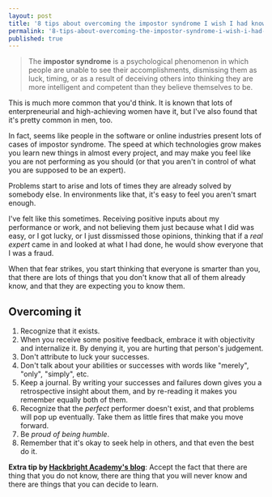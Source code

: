 ```yaml
---
layout: post
title: '8 tips about overcoming the impostor syndrome I wish I had known'
permalink: '8-tips-about-overcoming-the-impostor-syndrome-i-wish-i-had-known'
published: true
---
```

>The **impostor syndrome**  is a psychological phenomenon in which people are unable to see their accomplishments, dismissing them as luck, timing, or as a result of deceiving others into thinking they are more intelligent and competent than they believe themselves to be.

This is much more common that you'd think. It is known that lots of enterpreneurial and high-achieving women have it, but I've also found that it's pretty common in men, too.

In fact, seems like people in the software or online industries present lots of cases of impostor syndrome. The speed at which technologies grow makes you learn new things in almost every project, and may make you feel like you are not performing as you should (or that you aren't in control of what you are supposed to be an expert).

Problems start to arise and lots of times they are already solved by somebody else. In environments like that, it's easy to feel you aren't smart enough.

I've felt like this sometimes. Receiving positive inputs about my performance or work, and not believing them just because what I did was easy, or I got lucky, or I just dissmissed those opinions, thinking that if a *real expert* came in and looked at what I had done, he would show everyone that I was a fraud.

When that fear strikes, you start thinking that everyone is smarter than you, that there are lots of things that you don't know that all of them already know, and that they are expecting you to know them.

## Overcoming it

1. Recognize that it exists.
2. When you receive some positive feedback, embrace it with objectivity and internalize it. By denying it, you are hurting that person's judgement.
3. Don't attribute to luck your successes.
4. Don't talk about your abilities or successes with words like "merely", "only", "simply", etc.
5. Keep a journal. By writing your successes and failures down gives you a retrospective insight about them, and by re-reading it makes you remember equally both of them.
6. Recognize that the *perfect* performer doesn't exist, and that problems will pop up eventually. Take them as little fires that make you move forward.
7. Be *proud of being humble*.
8. Remember that it's okay to seek help in others, and that even the best do it.

**Extra tip by [Hackbright Academy's blog](http://blog.hackbrightacademy.com/2014/01/how-to-not-suffer-from-imposter-syndrome/)**: Accept the fact that there are thing that you do not know, there are thing that you will never know and there are things that you can decide to learn.